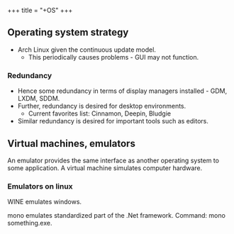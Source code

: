 +++
title = "+OS"
+++


## Operating system strategy
- Arch Linux given the continuous update model.
  - This periodically causes problems - GUI may not function. 

### Redundancy
- Hence some redundancy in terms of display managers installed - GDM, LXDM, SDDM.
- Further, redundancy is desired for desktop environments.
  - Current favorites list: Cinnamon, Deepin, Bludgie
- Similar redundancy is desired for important tools such as editors.

## Virtual machines, emulators
An emulator provides the same interface as another operating system to some application. A virtual machine simulates computer hardware.

### Emulators on linux
WINE emulates windows.

mono emulates standardized part of the .Net framework. Command: mono something.exe.

